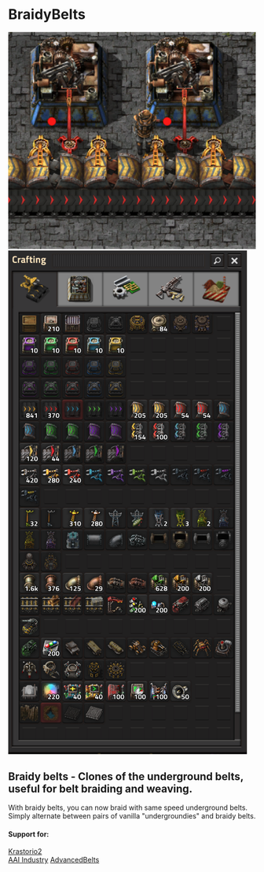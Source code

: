 # BraidyBelts
 
![Braidy belts](/braiding.png)
![Crafting](/crafting.png)

## Braidy belts - Clones of the underground belts, useful for belt braiding and weaving.

With braidy belts, you can now braid with same speed underground belts.
Simply alternate between pairs of vanilla "undergroundies" and braidy belts.

#### Support for:

[Krastorio2](https://mods.factorio.com/mod/Krastorio2)  
[AAI Industry](https://mods.factorio.com/mod/aai-industry)
[AdvancedBelts](https://mods.factorio.com/mod/AdvancedBelts)  
